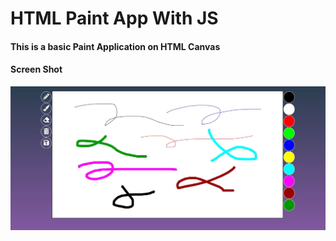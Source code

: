 # HTML Paint App With JS
#### This is a basic Paint Application on HTML Canvas

#### Screen Shot
![](Preview/PaintApp.JPG)
